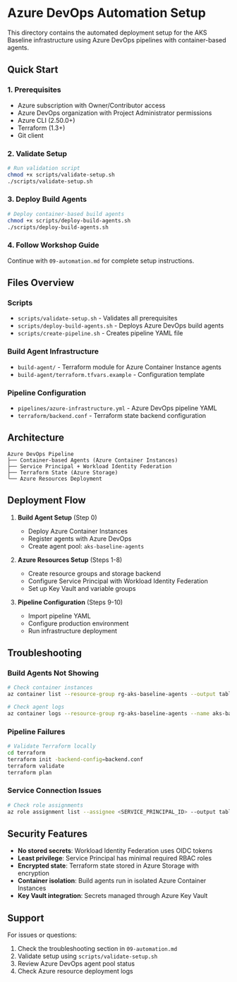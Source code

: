 # Azure DevOps Automation Setup

This directory contains the automated deployment setup for the AKS Baseline infrastructure using Azure DevOps pipelines with container-based agents.

## Quick Start

### 1. Prerequisites
- Azure subscription with Owner/Contributor access
- Azure DevOps organization with Project Administrator permissions
- Azure CLI (2.50.0+)
- Terraform (1.3+)
- Git client

### 2. Validate Setup
```bash
# Run validation script
chmod +x scripts/validate-setup.sh
./scripts/validate-setup.sh
```

### 3. Deploy Build Agents
```bash
# Deploy container-based build agents
chmod +x scripts/deploy-build-agents.sh
./scripts/deploy-build-agents.sh
```

### 4. Follow Workshop Guide
Continue with `09-automation.md` for complete setup instructions.

## Files Overview

### Scripts
- `scripts/validate-setup.sh` - Validates all prerequisites
- `scripts/deploy-build-agents.sh` - Deploys Azure DevOps build agents
- `scripts/create-pipeline.sh` - Creates pipeline YAML file

### Build Agent Infrastructure
- `build-agent/` - Terraform module for Azure Container Instance agents
- `build-agent/terraform.tfvars.example` - Configuration template

### Pipeline Configuration
- `pipelines/azure-infrastructure.yml` - Azure DevOps pipeline YAML
- `terraform/backend.conf` - Terraform state backend configuration

## Architecture

```
Azure DevOps Pipeline
├── Container-based Agents (Azure Container Instances)
├── Service Principal + Workload Identity Federation
├── Terraform State (Azure Storage)
└── Azure Resources Deployment
```

## Deployment Flow

1. **Build Agent Setup** (Step 0)
   - Deploy Azure Container Instances
   - Register agents with Azure DevOps
   - Create agent pool: `aks-baseline-agents`

2. **Azure Resources Setup** (Steps 1-8)
   - Create resource groups and storage backend
   - Configure Service Principal with Workload Identity Federation
   - Set up Key Vault and variable groups

3. **Pipeline Configuration** (Steps 9-10)
   - Import pipeline YAML
   - Configure production environment
   - Run infrastructure deployment

## Troubleshooting

### Build Agents Not Showing
```bash
# Check container instances
az container list --resource-group rg-aks-baseline-agents --output table

# Check agent logs
az container logs --resource-group rg-aks-baseline-agents --name aks-baseline-agent-1
```

### Pipeline Failures
```bash
# Validate Terraform locally
cd terraform
terraform init -backend-config=backend.conf
terraform validate
terraform plan
```

### Service Connection Issues
```bash
# Check role assignments
az role assignment list --assignee <SERVICE_PRINCIPAL_ID> --output table
```

## Security Features

- **No stored secrets**: Workload Identity Federation uses OIDC tokens
- **Least privilege**: Service Principal has minimal required RBAC roles
- **Encrypted state**: Terraform state stored in Azure Storage with encryption
- **Container isolation**: Build agents run in isolated Azure Container Instances
- **Key Vault integration**: Secrets managed through Azure Key Vault

## Support

For issues or questions:
1. Check the troubleshooting section in `09-automation.md`
2. Validate setup using `scripts/validate-setup.sh`
3. Review Azure DevOps agent pool status
4. Check Azure resource deployment logs
